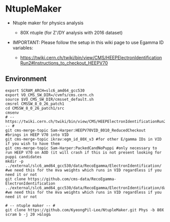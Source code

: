 # NtupleMaker
* Ntuple maker for physics analysis
   * 80X ntuple (for Z'/DY analysis with 2016 dataset)

* IMPORTANT: Please follow the setup in this wiki page to use Egamma ID variables:
	* https://twiki.cern.ch/twiki/bin/view/CMS/HEEPElectronIdentificationRun2#Instructions_to_checkout_HEEPV70 

## Environment
	export SCRAM_ARCH=slc6_amd64_gcc530
	export VO_CMS_SW_DIR=/cvmfs/cms.cern.ch
	source $VO_CMS_SW_DIR/cmsset_default.sh
	cmsrel CMSSW_8_0_26_patch1
	cd CMSSW_8_0_26_patch1/src
	cmsenv
	# -- https://twiki.cern.ch/twiki/bin/view/CMS/HEEPElectronIdentificationRun2#Instructions_to_checkout_HEEPV70 -- #
	git cms-merge-topic Sam-Harper:HEEPV70VID_8010_ReducedCheckout  #brings in HEEP V70 into VID
	git cms-merge-topic ikrav:egm_id_80X_v3 #for other E/gamma IDs in VID if you wish to have them
	git cms-merge-topic Sam-Harper:PackedCandNoPuppi #only necessary to run HEEP V70 on AOD (it will crash if this is not present looking for puppi candidates
	mkdir -p ../external/slc6_amd64_gcc530/data/RecoEgamma/ElectronIdentification/ #we need this for the mva weights which runs in VID regardless if you need it or not
	git clone https://github.com/cms-data/RecoEgamma-ElectronIdentification ../external/slc6_amd64_gcc530/data/RecoEgamma/ElectronIdentification/data #we need this for the mva weights which runs in VID regardless if you need it or not

	# -- ntuple maker -- #
	git clone https://github.com/KyeongPil-Lee/NtupleMaker.git Phys -b 80X
	scram b -j 20 >&log&